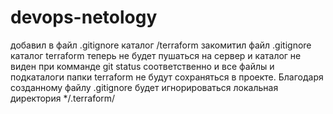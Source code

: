# devops-netology

добавил в файл .gitignore каталог /terraform закомитил файл .gitignore каталог terraform теперь не будет пушаться на сервер и каталог не виден при комманде git status соответственно и все файлы и подкаталоги папки terraform не будут сохраняться в проекте. Благодаря созданному файлу .gitignore будет игнорироваться локальная директория */.terraform/


